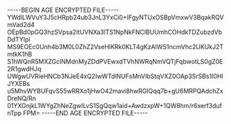 -----BEGIN AGE ENCRYPTED FILE-----
YWdlLWVuY3J5cHRpb24ub3JnL3YxCi0+IFgyNTUxOSBpVmxwV3BqakRQVmVad2d4
OEpBd0pGQ3hzSVpsa2ltUVNXa3lTS1NpNkFNClBUUmhCOHdkTDZubzdVbDdTYlpl
MS9EOEc0Unh4b3M0L0ZhZ2VseHlKRk0KLT4gKzAlWS1ncmVhc2UKUkJ2TmtkK1hB
S1hWQnR5MXZGclNMdnMyZDdPVEwxdTVhNWRqNmVQTjFqbwotLS0gZ0E2R1gwdHJq
UWgwUVRieHNCb3NJeE4xQ2IwWTdlNUFsMnVIbStqVXZ0OAp3SrSBs1I0HlJYXEBs
u5MhvWYBUFqvS55wRRXo1jHwO42mavi8hwRGIQqq7b+gU6MRPQAdchZxDreNQ/Rn
01YXGnjkL1WYgZhNeZgwILvS1SgQqw1aid+AwdzxpW+1QW8hm/r6xerf3dufnTpp
FPM=
-----END AGE ENCRYPTED FILE-----
